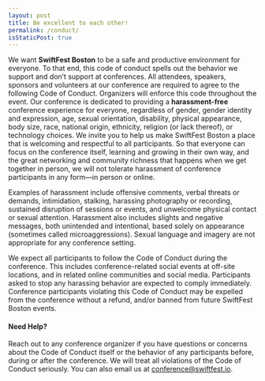 ```yaml
---
layout: post
title: Be excellent to each other!
permalink: /conduct/
isStaticPost: true
---
```


We want **SwiftFest Boston** to be a safe and productive environment for everyone. To that end, this code of conduct spells out the behavior we support and don’t support at conferences. All attendees, speakers, sponsors and volunteers at our conference are required to agree to the following Code of Conduct. Organizers will enforce this code throughout the event.
Our conference is dedicated to providing a **harassment-free** conference experience for everyone, regardless of gender, gender identity and expression, age, sexual orientation, disability, physical appearance, body size, race, national origin, ethnicity, religion (or lack thereof), or technology choices. We invite you to help us make SwiftFest Boston a place that is welcoming and respectful to all participants. So that everyone can focus on the conference itself, learning and growing in their own way, and the great networking and community richness that happens when we get together in person, we will not tolerate harassment of conference participants in any form—in person or online.

Examples of harassment include offensive comments, verbal threats or demands, intimidation, stalking, harassing photography or recording, sustained disruption of sessions or events, and unwelcome physical contact or sexual attention. Harassment also includes slights and negative messages, both unintended and intentional, based solely on appearance (sometimes called microaggressions). Sexual language and imagery are not appropriate for any conference setting.

We expect all participants to follow the Code of Conduct during the conference. This includes conference-related social events at off-site locations, and in related online communities and social media. Participants asked to stop any harassing behavior are expected to comply immediately. Conference participants violating this Code of Conduct may be expelled from the conference without a refund, and/or banned from future SwiftFest Boston events.

#### Need Help?
Reach out to any conference organizer if you have questions or concerns about the Code of Conduct itself or the behavior of any participants before, during or after the conference. We will treat all violations of the Code of Conduct seriously. You can also email us at [conference@swiftfest.io](mailto:conference@swiftfest.io).

